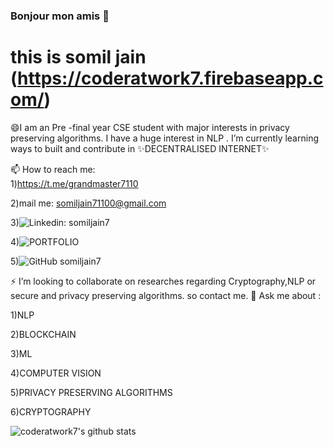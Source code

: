 ### Bonjour mon amis 👋

# this is somil jain (https://coderatwork7.firebaseapp.com/)

😄I am an Pre -final year CSE student with major interests in privacy preserving algorithms. I have a huge interest in NLP .
I’m currently learning ways to built and contribute in ✨DECENTRALISED INTERNET✨

📫 How to reach me:  
1)https://t.me/grandmaster7110

2)mail me: somiljain71100@gmail.com

3)![Linkedin: somiljain7](https://img.shields.io/badge/-somiljain7-blue?style=flat-square&logo=Linkedin&logoColor=white&link=https://www.linkedin.com/in/somil-jain7/)

4)![PORTFOLIO](https://img.shields.io/badge/-MySite-black?style=flat-squarelink=https://coderatwork7.firebaseapp.com/)


5)![GitHub somiljain7](https://img.shields.io/github/followers/somiljain7?label=follow&style=social)


⚡ I’m looking to collaborate on researches regarding Cryptography,NLP or secure and privacy preserving algorithms.
so contact me.
💬 Ask me about :

1)NLP

2)BLOCKCHAIN

3)ML

4)COMPUTER VISION

5)PRIVACY PRESERVING ALGORITHMS

6)CRYPTOGRAPHY

![coderatwork7's github stats](https://github-readme-stats.vercel.app/api/?username=somiljain7&show_icons=true&title_color=fff&icon_color=79ff97&text_color=9f9f9f&bg_color=151515)
